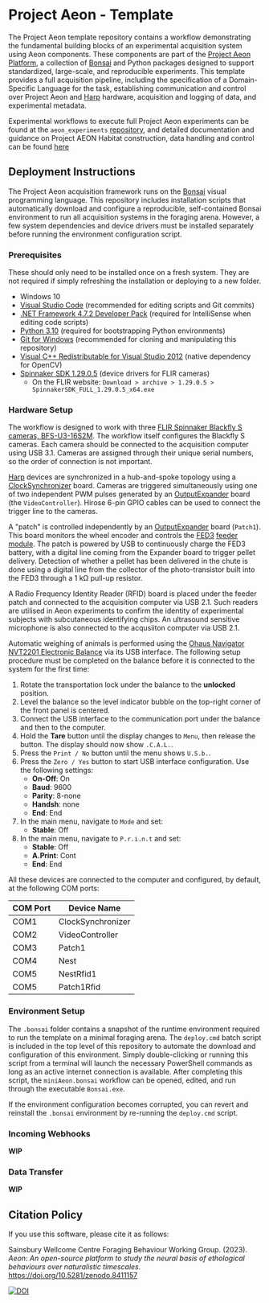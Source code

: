 # Project Aeon - Template

The Project Aeon template repository contains a workflow demonstrating the fundamental building blocks of an experimental acquisition system using Aeon components. These components are part of the [Project Aeon Platform](https://github.com/SainsburyWellcomeCentre/aeon_experiments), a collection of [Bonsai](https://bonsai-rx.org/) and Python packages designed to support standardized, large-scale, and reproducible experiments. This template provides a full acquisition pipeline, including the specification of a Domain-Specific Language for the task, establishing communication and control over Project Aeon and [Harp](https://github.com/harp-tech) hardware, acquisition and logging of data, and experimental metadata.

Experimental workflows to execute full Project Aeon experiments can be found at the `aeon_experiments` [repository](https://github.com/SainsburyWellcomeCentre/aeon_experiments), and detailed documentation and guidance on Project AEON Habitat construction, data handling and control can be found [here](<!-- TODO fix link to docs website-->
)

## Deployment Instructions

The Project Aeon acquisition framework runs on the [Bonsai](https://bonsai-rx.org/) visual programming language. This repository includes installation scripts that automatically download and configure a reproducible, self-contained Bonsai environment to run all acquisition systems in the foraging arena. However, a few system dependencies and device drivers must be installed separately before running the environment configuration script.

### Prerequisites

These should only need to be installed once on a fresh system. They are not required if simply refreshing the installation or deploying to a new folder.

- Windows 10
- [Visual Studio Code](https://code.visualstudio.com/) (recommended for editing scripts and Git commits)
- [.NET Framework 4.7.2 Developer Pack](https://dotnet.microsoft.com/download/dotnet-framework/thank-you/net472-developer-pack-offline-installer) (required for IntelliSense when editing code scripts)
- [Python 3.10](https://www.python.org/downloads/release/python-31011/) (required for bootstrapping Python environments)
- [Git for Windows](https://gitforwindows.org/) (recommended for cloning and manipulating this repository)
- [Visual C++ Redistributable for Visual Studio 2012](https://www.microsoft.com/en-us/download/details.aspx?id=30679) (native dependency for OpenCV)
- [Spinnaker SDK 1.29.0.5](https://www.flir.co.uk/support/products/spinnaker-sdk/#Downloads) (device drivers for FLIR cameras)
  - On the FLIR website: `Download > archive > 1.29.0.5 > SpinnakerSDK_FULL_1.29.0.5_x64.exe`


### Hardware Setup

The workflow is designed to work with three [FLIR Spinnaker Blackfly S cameras, BFS-U3-16S2M](https://www.flir.com/products/blackfly-s-usb3/?model=BFS-U3-16S2M-CS). The workflow itself configures the Blackfly S cameras. Each camera should be connected to the acquisition computer using USB 3.1. Cameras are assigned through their unique serial numbers, so the order of connection is not important.

[Harp](https://harp-tech.org/) devices are synchronized in a hub-and-spoke topology using a [ClockSynchronizer](https://github.com/harp-tech/device.clocksynchronizer) board. Cameras are triggered simultaneously using one of two independent PWM pulses generated by an [OutputExpander](https://github.com/harp-tech/harp_expander) board (the `VideoController`). Hirose 6-pin GPIO cables can be used to connect the trigger line to the cameras. 

A "patch" is controlled independently by an [OutputExpander](https://github.com/harp-tech/harp_expander) board (`Patch1`). This board monitors the wheel encoder and controls the [FED3](https://open-ephys.org/fed3/fed3>) [feeder module](). The patch is powered by USB to continuously charge the FED3 battery, with a digital line coming from the Expander board to trigger pellet delivery. Detection of whether a pellet has been delivered in the chute is done using a digital line from the collector of the photo-transistor built into the FED3 through a 1 kΩ pull-up resistor.

A Radio Frequency Identity Reader (RFID) board is placed under the feeder patch and connected to the acquisition computer via USB 2.1. Such readers are utilised in Aeon experiments to confirm the identity of experimental subjects with subcutaneous identifying chips.
An ultrasound sensitive microphone is also connected to the acqusiiton computer via USB 2.1. <!-- Consider update with links to hardware -->

Automatic weighing of animals is performed using the [Ohaus Navigator NVT2201 Electronic Balance](https://us.ohaus.com/en-US/Products/Balances-Scales/Portable-Balances/Navigator/Electronic-Balance-NVT2201-AM) via its USB interface. The following setup procedure must be completed on the balance before it is connected to the system for the first time:

1. Rotate the transportation lock under the balance to the **unlocked** position.
2. Level the balance so the level indicator bubble on the top-right corner of the front panel is centered.
3. Connect the USB interface to the communication port under the balance and then to the computer.
4. Hold the **Tare** button until the display changes to `Menu`, then release the button. The display should now show `.C.A.L.`.
5. Press the `Print / No` button until the menu shows `U.S.b.`.
6. Press the `Zero / Yes` button to start USB interface configuration. Use the following settings:
   - **On-Off**: On
   - **Baud**: 9600
   - **Parity**: 8-none
   - **Handsh**: none
   - **End**: End
7. In the main menu, navigate to `Mode` and set:
   - **Stable**: Off
8. In the main menu, navigate to `P.r.i.n.t` and set:
   - **Stable**: Off
   - **A.Print**: Cont
   - **End**: End

All these devices are connected to the computer and configured, by default, at the following COM ports:

| COM Port | Device Name       |
|----------|-------------------|
| COM1     | ClockSynchronizer |
| COM2     | VideoController   |
| COM3     | Patch1            |
| COM4     | Nest              |
| COM5     | NestRfid1         |
| COM5     | Patch1Rfid        |

### Environment Setup

The `.bonsai` folder contains a snapshot of the runtime environment required to run the template on a minimal foraging arena. The `deploy.cmd` batch script is included in the top level of this repository to automate the download and configuration of this environment. Simply double-clicking or running this script from a terminal will launch the necessary PowerShell commands as long as an active internet connection is available. After completing this script, the `miniAeon.bonsai` workflow can be opened, edited, and run through the executable `Bonsai.exe`.

If the environment configuration becomes corrupted, you can revert and reinstall the `.bonsai` environment by re-running the `deploy.cmd` script.

### Incoming Webhooks

**WIP**

### Data Transfer

**WIP**

## Citation Policy

If you use this software, please cite it as follows:

Sainsbury Wellcome Centre Foraging Behaviour Working Group. (2023). *Aeon: An open-source platform to study the neural basis of ethological behaviours over naturalistic timescales.* https://doi.org/10.5281/zenodo.8411157

[![DOI](https://zenodo.org/badge/DOI/10.5281/zenodo.8411157.svg)](https://zenodo.org/doi/10.5281/zenodo.8411157)